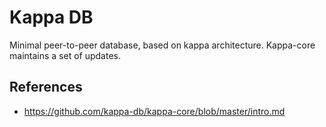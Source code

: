 # Kappa DB

Minimal peer-to-peer database, based on kappa architecture. Kappa-core maintains a set of updates.

## References

- https://github.com/kappa-db/kappa-core/blob/master/intro.md
